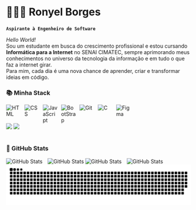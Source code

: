 # 👨🏽‍💻 Ronyel Borges

**`Aspirante à Engenheiro de Software`**

<p><i>Hello World!</i><br/>
Sou um estudante em busca do crescimento profissional e estou cursando <strong>Informática para a Internet</strong> no SENAI CIMATEC, sempre aprimorando meus conhecimentos no universo da tecnologia da informação e em tudo o que faz a internet girar.<br/> 
Para mim, cada dia é uma nova chance de aprender, criar e transformar ideias em código.</p>

### 📚 Minha Stack

<img 
    align="left"
    title="HTML"
    alt="HTML"
    width="40px"
    style="padding-right: 10px"
    src="https://cdn.jsdelivr.net/gh/devicons/devicon@latest/icons/html5/html5-original.svg" 
/>

<img 
    align="left"
    title="CSS"
    alt="CSS"
    width="40px"
    style="padding-right: 10px"
    src="https://cdn.jsdelivr.net/gh/devicons/devicon@latest/icons/css3/css3-original.svg" 
/>

<img 
    align="left"
    title="JavaScript"
    alt="JavaScript"
    width="40px"
    style="padding-right: 10px"
    src="https://cdn.jsdelivr.net/gh/devicons/devicon@latest/icons/javascript/javascript-original.svg"
/>
          
<img 
    align="left"
    title="BootStrap"
    alt="BootStrap"
    width="40px"
    style="padding-right: 10px"
    src="https://cdn.jsdelivr.net/gh/devicons/devicon@latest/icons/bootstrap/bootstrap-original.svg" 
/>

<img 
    align="left"
    title="Git"
    alt="Git"
    width="40px"
    style="padding-right: 10px"
    src="https://cdn.jsdelivr.net/gh/devicons/devicon@latest/icons/git/git-original.svg" 
/>


<img 
    align="left"
    title="C"
    alt="C"
    width="40px"
    style="padding-right: 10px"
    src="https://cdn.jsdelivr.net/gh/devicons/devicon@latest/icons/c/c-original.svg"
/>

<img 
    align="left"
    title="Figma"
    alt="Figma"
    width="40px"
    style="padding-right: 10px"
    src="https://cdn.jsdelivr.net/gh/devicons/devicon@latest/icons/figma/figma-original.svg" 
/>
          

<br/>
<br/>
<br/>

<div> 
  <a href="mailto:rborges.silva08@gmail.com"><img src="https://img.shields.io/badge/-Gmail-%23333?style=for-the-badge&logo=gmail&logoColor=white" target="_blank"></a>
  <a href="www.linkedin.com/in/ronyel-borges"><img src="https://img.shields.io/badge/-LinkedIn-%230077B5?style=for-the-badge&logo=linkedin&logoColor=white" target="_blank"></a> 
</div>

#

### 🎯 GitHub Stats

<div align="left" gap="10px">
    <img 
        alt="GitHub Stats"
        height="150px"
        style="padding-right: 10px;"
        src="https://github-readme-stats.vercel.app/api?username=rborgxs&hide=contribs,prs&show_icons=true&theme=dark&locale=pt-br&icon_color=ffffff#gh-dark-mode-only"
    />
    <img 
        alt="GitHub Stats"
        height="150px"
        src="https://github-readme-stats.vercel.app/api/top-langs/?username=rborgxs&theme=dark&layout=compact&custom_title=Tecnologias&locale=pt-br&langs_count=9#gh-dark-mode-only"
    />  
    <img 
        alt="GitHub Stats"
        height="150px"
        style="padding-right: 10px;"
        src="https://github-readme-stats.vercel.app/api?username=rborgxs&hide=contribs,prs&show_icons=true&theme=default&locale=pt-br&icon_color=262626#gh-light-mode-only"
    />
    <img 
        alt="GitHub Stats"
        height="150px"
        src="https://github-readme-stats.vercel.app/api/top-langs/?username=rborgxs&theme=default&layout=compact&locale=pt-br&custom_title=Tecnologias&langs_count=9#gh-light-mode-only"
    />  
</div>

<picture align="center">
  <source media="(prefers-color-scheme: dark)" srcset="https://raw.githubusercontent.com/mari4souza/mari4souza/output/github-contribution-grid-snake-dark.svg">
  <source media="(prefers-color-scheme: light)" srcset="https://raw.githubusercontent.com/mari4souza/mari4souza/output/github-contribution-grid-snake-light.svg">
  <img align="center" alt="github contribution grid snake animation" src="https://raw.githubusercontent.com/mari4souza/mari4souza/output/github-contribution-grid-snake.svg">
</picture>
